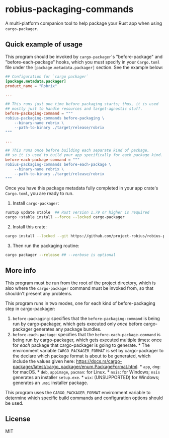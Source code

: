 # robius-packaging-commands
A multi-platform companion tool to help package your Rust app when using `cargo-packager`.

## Quick example of usage
This program should be invoked by `cargo-packager`'s "before-package" and "before-each-package" hooks,
which you must specify in your `Cargo.toml` file under the `[package.metadata.packager]` section.
See the example below:

```toml
## Configuration for `cargo packager`
[package.metadata.packager]
product_name = "Robrix"

...

## This runs just one time before packaging starts; thus, it is used
## mostly just to handle resources and target-agnostic stuff.
before-packaging-command = """
robius-packaging-commands before-packaging \
    --binary-name robrix \
    --path-to-binary ./target/release/robrix
"""

...

## This runs once before building each separate kind of package,
## so it is used to build your app specifically for each package kind.
before-each-package-command = """
robius-packaging-commands before-each-package \
    --binary-name robrix \
    --path-to-binary ./target/release/robrix
"""
```

Once you have this package metadata fully completed in your app crate's `Cargo.toml`,
you are ready to run.

1. Install `cargo-packager`:
```sh
rustup update stable  ## Rust version 1.79 or higher is required
cargo +stable install --force --locked cargo-packager
```

2. Install this crate:
```sh
cargo install --locked --git https://github.com/project-robius/robius-packaging-commands.git
```

3. Then run the packaging routine:
```sh
cargo packager --release ## --verbose is optional
```

## More info

This program must be run from the root of the project directory,
which is also where the `cargo-packager` command must be invoked from,
so that shouldn't present any problems.

This program runs in two modes, one for each kind of before-packaging step in cargo-packager:
1. `before-packaging`: specifies that the `before-packaging-command` is being run by cargo-packager, which gets executed only *once* before cargo-packager generates any package bundles.
2. `before-each-package`: specifies that the `before-each-package-command` is being run by cargo-packager, which gets executed multiple times: once for *each* package that cargo-packager is going to generate.
        * The environment variable `CARGO_PACKAGER_FORMAT` is set by cargo-packager to the declare which package format is about to be generated, which include the values given here: <https://docs.rs/cargo-packager/latest/cargo_packager/enum.PackageFormat.html>.
            * `app`, `dmg`: for macOS.
            * `deb`, `appimage`, `pacman`: for Linux.
            * `nsis`: for Windows; `nsis` generates an installer `setup.exe`.
            * `wix`: (UNSUPPORTED) for Windows; generates an `.msi` installer package.

This program uses the `CARGO_PACKAGER_FORMAT` environment variable to determine
which specific build commands and configuration options should be used.

## License

MIT
